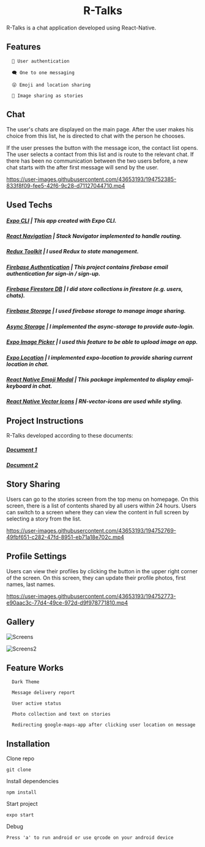 

<h1 align="center">R-Talks</h1>
<p>R-Talks is a chat application developed using React-Native.</p>
<h2>Features</h2>

      🔑 User authentication 

      🗨️ One to one messaging

      😜 Emoji and location sharing

      📸 Image sharing as stories

<h2>Chat</h2>

<p>The user's chats are displayed on the main page. After the user makes his choice from this list, he is directed to chat with the person he chooses.

If the user presses the button with the message icon, the contact list opens. The user selects a contact from this list and is route to the relevant chat. If there has been no communication between the two users before, a new chat starts with the after first message will send by the user. </p>

https://user-images.githubusercontent.com/43653193/194752385-833f8f09-fee5-42f6-9c28-d71127044710.mp4

<h2>Used Techs</h2>

##### [Expo CLI](https://docs.expo.dev/workflow/expo-cli/) | This app created with Expo CLI.
##### [React Navigation](https://reactnavigation.org/docs/stack-navigator/) | Stack Navigator implemented to handle routing.
##### [Redux Toolkit](https://redux-toolkit.js.org/) | I used Redux to state management.
##### [Firebase Authentication](https://firebase.google.com/docs/auth/web/email-link-auth) | This project contains firebase email authentication for sign-in / sign-up.
##### [Firebase Firestore DB](https://firebase.google.com/docs/firestore) | I did store collections in firestore (e.g. users, chats).
##### [Firebase Storage](https://firebase.google.com/docs/storage) | I used firebase storage to manage image sharing.
##### [Async Storage](https://github.com/react-native-async-storage/async-storage) | I implemented the async-storage to provide auto-login.
##### [Expo Image Picker](https://docs.expo.dev/versions/latest/sdk/imagepicker/) | I used this feature to be able to upload image on app.
##### [Expo Location](https://docs.expo.dev/versions/latest/sdk/map-view/) | I implemented expo-location to provide sharing current location in chat.
##### [React Native Emoji Modal](https://github.com/staltz/react-native-emoji-modal) | This package implemented to display emoji-keyboard in chat.
##### [React Native Vector Icons](https://oblador.github.io/react-native-vector-icons/) | RN-vector-icons are used while styling.

<h2>Project Instructions</h2>
<p>R-Talks developed according to these documents:</p>

##### [Document 1](https://github.com/FurkanGundogan/RTalk-ChatApp-ReactNative/blob/master/Instructions1.pdf) 
      
##### [Document 2](https://github.com/FurkanGundogan/RTalk-ChatApp-ReactNative/blob/master/Instructions%202.pdf) 


<h2>Story Sharing</h2>
<p>
Users can go to the stories screen from the top menu on homepage. On this screen, there is a list of contents shared by all users within 24 hours. Users can switch to a screen where they can view the content in full screen by selecting a story from the list.
</p>

https://user-images.githubusercontent.com/43653193/194752769-49fbf651-c282-47fd-8951-eb71a18e702c.mp4

<h2>Profile Settings</h2>

<p>
Users can view their profiles by clicking the button in the upper right corner of the screen. On this screen, they can update their profile photos, first names, last names.
</p>

https://user-images.githubusercontent.com/43653193/194752773-e90aac3c-77d4-49ce-972d-d9f978771810.mp4

<h2>Gallery</h2>

![Screens](https://user-images.githubusercontent.com/43653193/194760969-bb9cb4b0-80b4-418b-b67d-35e522b0b8cf.jpg)

![Screens2](https://user-images.githubusercontent.com/43653193/194761193-c75ef402-6b7e-4600-845a-1950222eb35e.jpg)

<h2>Feature Works</h2>
      
      Dark Theme
      
      Message delivery report
      
      User active status
      
      Photo collection and text on stories
      
      Redirecting google-maps-app after clicking user location on message
      

<h2>Installation</h2>

Clone repo      
```
git clone
```
Install dependencies   
```
npm install
```
Start project
```
expo start
```
Debug
```
Press 'a' to run android or use qrcode on your android device 
```
